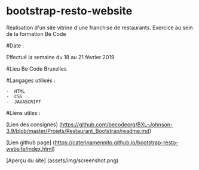 # bootstrap-resto-website

Réalisation d'un site vitrine d'une franchise de restaurants. Exercice au sein de la formation Be Code

#Date :

Effectué la semaine du 18 au 21 février 2019

#Lieu
Be Code Bruxelles

#Langages utilisés :

    -  HTML
    -  CSS
    -  JAVASCRIPT

#Liens utiles :

[Lien des consignes] (https://github.com/becodeorg/BXL-Johnson-3.9/blob/master/Projets/Restaurant_Bootstrap/readme.md)

[Lien github page] (https://caterinamennito.github.io/bootstrap-resto-website/index.html)

[Aperçu du site] (assets/img/screenshot.png)
